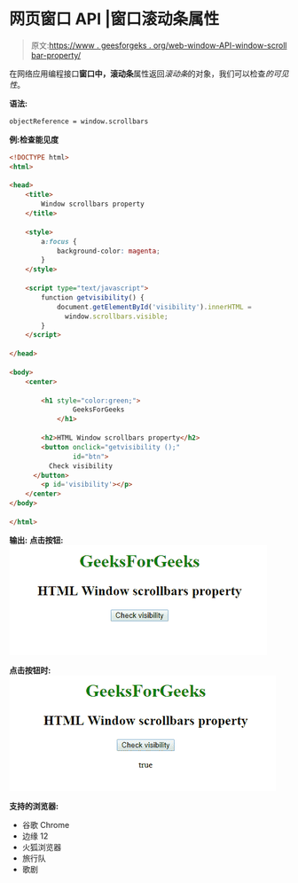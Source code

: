 # 网页窗口 API |窗口滚动条属性

> 原文:[https://www . geesforgeks . org/web-window-API-window-scroll bar-property/](https://www.geeksforgeeks.org/web-window-api-window-scrollbars-property/)

在网络应用编程接口**窗口中，滚动条**属性返回*滚动条*的对象，我们可以检查*的可见性*。

**语法:**

```html
objectReference = window.scrollbars
```

**例:检查能见度**

```html
<!DOCTYPE html>
<html>

<head>
    <title>
        Window scrollbars property
    </title>

    <style>
        a:focus {
            background-color: magenta;
        }
    </style>

    <script type="text/javascript">
        function getvisibility() {
            document.getElementById('visibility').innerHTML =
              window.scrollbars.visible;
        }
    </script>

</head>

<body>
    <center>

        <h1 style="color:green;">  
                GeeksForGeeks  
            </h1>

        <h2>HTML Window scrollbars property</h2>
        <button onclick="getvisibility ();"
                id="btn">
          Check visibility
      </button>
        <p id='visibility'></p>
    </center>
</body>

</html>
```

**输出:**
**点击按钮:**
![](img/02e158e69c56768ca5b84f1d94f52153.png)

**点击按钮时:**
![](img/0a7add3a8e81876dfdf4f4551539390d.png)

**支持的浏览器:**

*   谷歌 Chrome
*   边缘 12
*   火狐浏览器
*   旅行队
*   歌剧